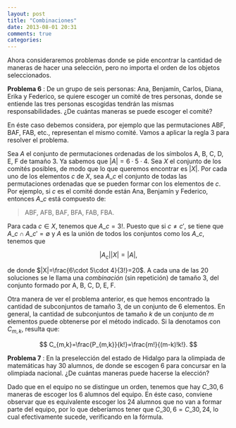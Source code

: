 ```yaml
---
layout: post
title: "Combinaciones"
date: 2013-08-01 20:31
comments: true
categories: 
---
```


Ahora consideraremos problemas donde se pide encontrar la cantidad de
maneras de hacer una selección, pero no importa el orden de los objetos
seleccionados.

**Problema 6**
: De un grupo de seis personas: Ana, Benjamín, Carlos, Diana,
Erika y Federico, se quiere escoger un comité de tres personas, donde se
entiende las tres personas escogidas tendrán las mismas
responsabilidades. ¿De cuántas maneras se puede escoger el comité?

En éste caso debemos considera, por ejemplo que las permutaciones ABF,
BAF, FAB, etc., representan el mismo comité. Vamos a aplicar la
regla 3 para resolver el problema.

Sea $A$ el conjunto de permutaciones ordenadas de los símbolos A, B, C,
D, E, F de tamaño 3. Ya sabemos que $|A|=6\cdot 5\cdot 4$. Sea $X$ el
conjunto de los comités posibles, de modo que lo que queremos encontrar
es $|X|$. Por cada uno de los elementos $c$ de $X$, sea $A\_{c}$ el
conjunto de todas las permutaciones ordenadas que se pueden formar con
los elementos de $c$. Por ejemplo, si $c$ es el comité donde están Ana,
Benjamín y Federico, entonces $A\_{c}$ está compuesto de:

> ABF, AFB, BAF, BFA, FAB, FBA.

Para cada $c\in X$, tenemos que $A\_{c}=3!$. Puesto que si $c\ne c'$,
se tiene que $A\_{c}\cap A\_{c'}=\emptyset$ y $A$ es la unión de todos
los conjuntos como los $A\_{c}$, tenemos que

$$
|A_{c}||X|=|A|,
$$

de donde $|X|=\frac{6\cdot 5\cdot 4}{3!}=20$. A cada una de las 20
soluciones se le llama una *combinación* (sin repetición) de tamaño 3, del
conjunto formado por A, B, C, D, E, F.

Otra manera de ver el problema anterior, es que hemos encontrado la
cantidad de subconjuntos de tamaño 3, de un conjunto de 6 elementos. En
general, la cantidad de subconjuntos de tamaño $k$ de un conjunto de
$m$ elementos puede obtenerse por el método indicado. Si la denotamos
con $C_{m,k}$, resulta que:

$$
C_{m,k}=\frac{P_{m,k}}{k!}=\frac{m!}{(m-k)!k!}.
$$

**Problema 7**
: En la preselección del estado de Hidalgo para la olimpiada
de matemáticas hay 30 alumnos, de donde se escogen 6 para concursar en
la olimpiada nacional. ¿De cuántas maneras puede hacerse la elección?

Dado que en el equipo no se distingue un orden, tenemos que hay
$C\_{30,6}$ maneras de escoger los 6 alumnos del equipo. En éste caso,
conviene observar que es equivalente escoger los 24 alumnos que no van a
formar parte del equipo, por lo que deberíamos tener que
$C\_{30,6}=C\_{30,24}$, lo cual efectivamente sucede, verificando en la
fórmula.
